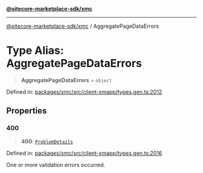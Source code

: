[**@sitecore-marketplace-sdk/xmc**](../README.md)

***

[@sitecore-marketplace-sdk/xmc](../README.md) / AggregatePageDataErrors

# Type Alias: AggregatePageDataErrors

> **AggregatePageDataErrors** = `object`

Defined in: [packages/xmc/src/client-xmapp/types.gen.ts:2012](https://github.com/Sitecore/sitecore-marketplace-sdk/blob/e87783cce9f115393973a45e109d17b99bf1df7e/packages/xmc/src/client-xmapp/types.gen.ts#L2012)

## Properties

### 400

> **400**: [`ProblemDetails`](ProblemDetails.md)

Defined in: [packages/xmc/src/client-xmapp/types.gen.ts:2016](https://github.com/Sitecore/sitecore-marketplace-sdk/blob/e87783cce9f115393973a45e109d17b99bf1df7e/packages/xmc/src/client-xmapp/types.gen.ts#L2016)

One or more validation errors occurred.
